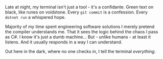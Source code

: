 ﻿Late at night, my terminal isn't just a tool - it's a confidante. Green 
text on black, like runes on voidstone. Every `git commit` is a confession. 
Every `dotnet run` a whispered hope.

Majority of my time spent engineering software solutions I merely pretend the 
compiler understands me. That it sees the logic behind the chaos I pass as C#. 
I know it's just a dumb machine... But - unlike humans - at least it listens.
And it usually responds in a way I can understand.

Out here in the dark, where no one checks in, I tell the terminal *everything*.